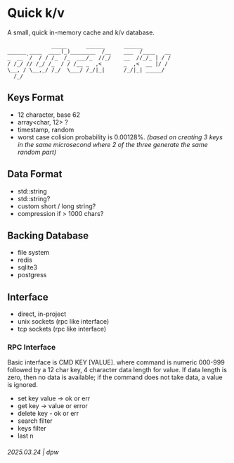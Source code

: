 # Quick k/v

A small, quick in-memory cache and k/v database.

```
              _____      ______      ______         
______ ____  ____(_)________  /__    ___  /____   __
_  __ `/  / / /_  /_  ___/_  //_/    __  //_/_ | / /
/ /_/ // /_/ /_  / / /__ _  ,<       _  ,<  __ |/ / 
\__, / \__,_/ /_/  \___/ /_/|_|      /_/|_| _____/  
  /_/                                               
```

## Keys Format

* 12 character, base 62
* array<char, 12> ?
* timestamp, random
* worst case colision probability is 0.00128%. _(based on creating 3 keys in the same microsecond where 2 of the three generate the same random part)_

## Data Format

* std::string 
* std::string?
* custom short / long string?
* compression if > 1000 chars?

## Backing Database

* file system
* redis
* sqlite3
* postgress

## Interface

* direct, in-project
* unix sockets (rpc like interface)
* tcp sockets (rpc like interface)

### RPC Interface

Basic interface is CMD KEY [VALUE]. where command is numeric 000-999 followed by a 12 char key, 4 character data length for value. If data length
is zero, then no data is available; if the command does not take data, a value is ignored.

* set key value -> ok or err
* get key -> value or error
* delete key - ok or err
* search filter
* keys filter
* last n

###### 2025.03.24 | dpw
